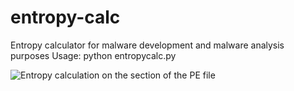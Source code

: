 # entropy-calc
Entropy calculator for malware development and malware analysis purposes
Usage: python entropycalc.py <file>

![Entropy calculation on the section of the PE file](https://i.imgur.com/iJF8nrD.png)

